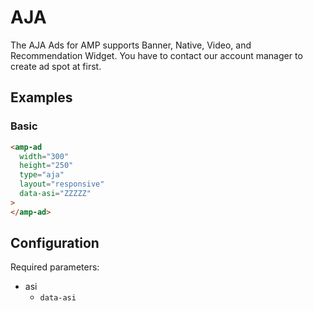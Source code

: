 # AJA

The AJA Ads for AMP supports Banner, Native, Video, and Recommendation Widget.
You have to contact our account manager to create ad spot at first.

## Examples

### Basic

```html
<amp-ad
  width="300"
  height="250"
  type="aja"
  layout="responsive"
  data-asi="ZZZZZ"
>
</amp-ad>
```

## Configuration

Required parameters:

-   asi
    -   `data-asi`
